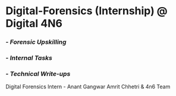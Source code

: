 # Digital-Forensics (Internship) @ Digital 4N6

### - *Forensic Upskilling*
    
### - *Internal Tasks*

### - *Technical Write-ups*

   
Digital Forensics Intern - Anant Gangwar
Amrit Chhetri & 4n6 Team

